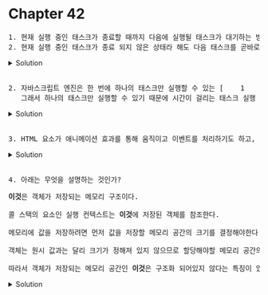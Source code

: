 # Chapter 42

<pre>1. 현재 실행 중인 태스크가 종료할 때까지 다음에 실행될 태스크가 대기하는 방식을 [1.     ]라고 한다.<br>2. 현재 실행 중인 태스크가 종료 되지 않은 상태라 해도 다음 태스크를 곧바로 실행하는 방식을 [2.     ]라고 한다.</pre>

<details>
  <summary>Solution</summary>
  <strong>1. 동기 처리 2. 비동기 처리</strong>
  <pre>동기 처리방식은 실행 순서가 보장된다는 장점이 있지만, 앞선 태스크가 종료할 때까지 이후 태스크들이 블로킹된다는 단점이 있다.<br>비동기 처리방식은 블로킹이 발생하지 않는다는 장점이 있지만 실행 순서가 보장되지 않는 단점이 있다.</pre>
</details>

<br>

<pre>2. 자바스크립트 엔진은 한 번에 하나의 태스크만 실행할 수 있는 [    1    ] 방식으로 동작합니다.
   그래서 하나의 태스크만 실행할 수 있기 때문에 시간이 걸리는 태스크 실행 시 [    2    ] 가 발생합니다. </pre>

<details>
  <summary>Solution</summary>
  <strong>1. 싱글 스레드(single thread) 2. 블로킹(blocking)</strong>
  <pre>자세한건 페이지 810</pre>
</details>

<br>
<pre>3. HTML 요소가 애니메이션 효과를 통해 움직이고 이벤트를 처리하기도 하고, HTTP요청을 통해 서버로부터 데이터를 가지고오면서 렌더링 하는건 무엇일까요? </pre>

<details>
  <summary>Solution</summary>
  <pre>이벤트 루프
  P.813 참고</pre>
</details>

<br>

<pre>4. 아래는 무엇을 설명하는 것인가?</pre>

<pre><strong>이것</strong>은 객체가 저장되는 메모리 구조이다.<br>
콜 스택의 요소인 실행 컨텍스트는 <strong>이것</strong>에 저장된 객체를 참조한다.<br>
메모리에 값을 저장하려면 먼저 값을 저장할 메모리 공간의 크기를 결정해야한다.<br>
객체는 원시 값과는 달리 크기가 정해져 있지 않으므로 할당해야할 메모리 공간의 크기를 런타임에 결정(동적 할당)해야 한다.<br>
따라서 객체가 저장되는 메모리 공간인 <strong>이것</strong>은 구조화 되어있지 않다는 특징이 있다.</pre>

<details>
<summary>Solution</summary>
<Strong>힙(heap)</Strong>
</details>
